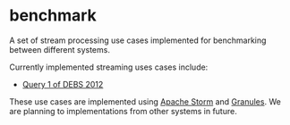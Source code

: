 # benchmark
A set of stream processing use cases implemented for benchmarking between different systems.

Currently implemented streaming uses cases include: 
 - [Query 1 of DEBS 2012](http://www.csw.inf.fu-berlin.de/debs2012/grandchallenge.html) 

These use cases are implemented using [Apache Storm](https://storm.apache.org) and [Granules](http://granules.cs.colostate.edu). We are planning to implementations from other systems in future.